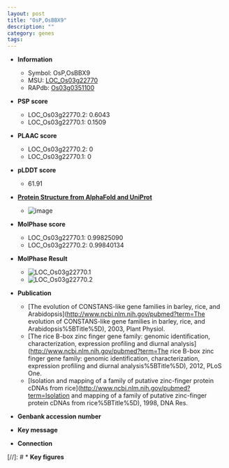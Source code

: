 ```yaml
---
layout: post
title: "OsP,OsBBX9"
description: ""
category: genes
tags: 
---
```


* **Information**  
    + Symbol: OsP,OsBBX9  
    + MSU: [LOC_Os03g22770](http://rice.plantbiology.msu.edu/cgi-bin/ORF_infopage.cgi?orf=LOC_Os03g22770)  
    + RAPdb: [Os03g0351100](http://rapdb.dna.affrc.go.jp/viewer/gbrowse_details/irgsp1?name=Os03g0351100)  

* **PSP score**  
    + LOC_Os03g22770.2: 0.6043 
    + LOC_Os03g22770.1: 0.1509 

* **PLAAC score**  
    + LOC_Os03g22770.2: 0 
    + LOC_Os03g22770.1: 0 

* **pLDDT score**
    + 61.91

* **[Protein Structure from AlphaFold and UniProt](https://www.uniprot.org/uniprotkb/O82112/entry#structure)**
    + ![image](https://ricepsp.github.io/images/E-O/AF-O82112-F1.png)

* **MolPhase score**
    + LOC_Os03g22770.1: 0.99825090
    + LOC_Os03g22770.2: 0.99840134

* **MolPhase Result**
    + ![LOC_Os03g22770.1](https://304243504.github.io/Pictures/LOC_Os03g/LOC_Os03g22770.1.png)
    + ![LOC_Os03g22770.2](https://304243504.github.io/Pictures/LOC_Os03g/LOC_Os03g22770.2.png)

* **Publication**  
    + [The evolution of CONSTANS-like gene families in barley, rice, and Arabidopsis](http://www.ncbi.nlm.nih.gov/pubmed?term=The evolution of CONSTANS-like gene families in barley, rice, and Arabidopsis%5BTitle%5D), 2003, Plant Physiol.
    + [The rice B-box zinc finger gene family: genomic identification, characterization, expression profiling and diurnal analysis](http://www.ncbi.nlm.nih.gov/pubmed?term=The rice B-box zinc finger gene family: genomic identification, characterization, expression profiling and diurnal analysis%5BTitle%5D), 2012, PLoS One.
    + [Isolation and mapping of a family of putative zinc-finger protein cDNAs from rice](http://www.ncbi.nlm.nih.gov/pubmed?term=Isolation and mapping of a family of putative zinc-finger protein cDNAs from rice%5BTitle%5D), 1998, DNA Res.

* **Genbank accession number**  

* **Key message**  

* **Connection**  

[//]: # * **Key figures**  


